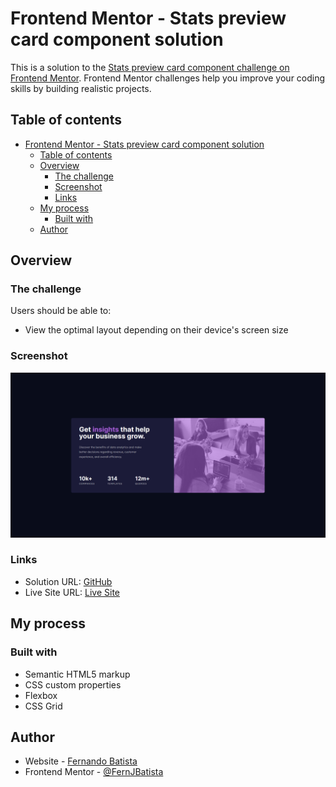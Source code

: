 # Frontend Mentor - Stats preview card component solution

This is a solution to the [Stats preview card component challenge on Frontend Mentor](https://www.frontendmentor.io/challenges/stats-preview-card-component-8JqbgoU62). Frontend Mentor challenges help you improve your coding skills by building realistic projects.

## Table of contents

-   [Frontend Mentor - Stats preview card component solution](#frontend-mentor---stats-preview-card-component-solution)
    -   [Table of contents](#table-of-contents)
    -   [Overview](#overview)
        -   [The challenge](#the-challenge)
        -   [Screenshot](#screenshot)
        -   [Links](#links)
    -   [My process](#my-process)
        -   [Built with](#built-with)
    -   [Author](#author)

## Overview

### The challenge

Users should be able to:

-   View the optimal layout depending on their device's screen size

### Screenshot

![Project Screenshot](./images/Screenshot%202024-02-23%20170903.png)

### Links

-   Solution URL: [GitHub](https://your-solution-url.com)
-   Live Site URL: [Live Site](https://your-live-site-url.com)

## My process

### Built with

-   Semantic HTML5 markup
-   CSS custom properties
-   Flexbox
-   CSS Grid

## Author

-   Website - [Fernando Batista](https://www.your-site.com)
-   Frontend Mentor - [@FernJBatista](https://www.frontendmentor.io/profile/yourusername)
